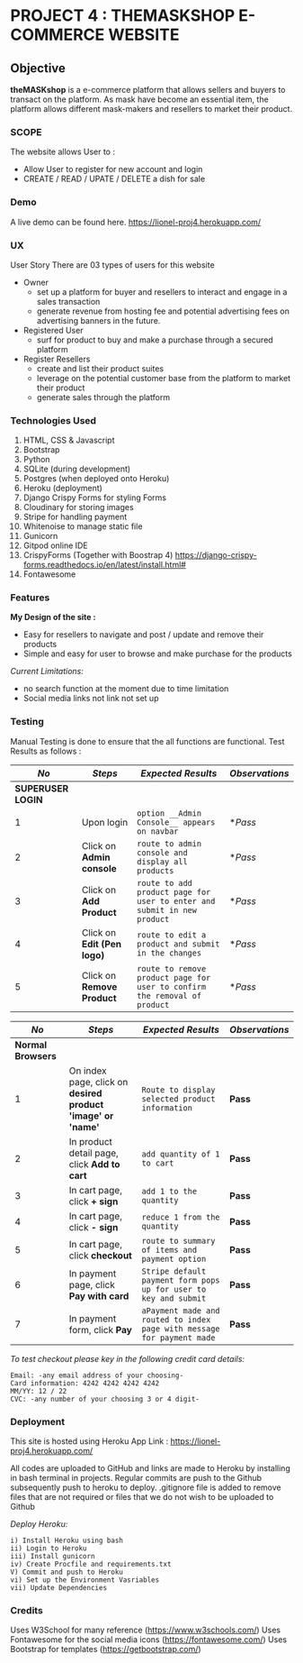 # **PROJECT 4 : THEMASKSHOP E-COMMERCE WEBSITE**

## Objective    
**theMASKshop** is a e-commerce platform that allows sellers and buyers to transact on the platform. As mask have become an essential item, the platform allows different mask-makers and resellers to market their product. 
    
### SCOPE
The website allows User to :
* Allow User to register for new account and login 
* CREATE / READ / UPATE / DELETE a dish for sale
    
### Demo
A live demo can be found here. https://lionel-proj4.herokuapp.com/

### UX
User Story
There are 03 types of users for this website 
* Owner
    - set  up a platform for buyer and resellers to interact and engage in a sales transaction
    - generate revenue from hosting fee and potential advertising fees on advertising banners in the future.
* Registered User
    - surf for product to buy and make a purchase through a secured platform
* Register Resellers
    - create and list their product suites
    - leverage on the potential customer base from the platform to market their product
    - generate sales through the platform 

### Technologies Used
1. HTML, CSS & Javascript 
2. Bootstrap 
3. Python 
4. SQLite (during development)
5. Postgres (when deployed onto Heroku)
6. Heroku (deployment)
8. Django Crispy Forms for styling Forms
9. Cloudinary for storing images 
10. Stripe for handling payment 
11. Whitenoise to manage static file 
12. Gunicorn 
13. Gitpod online IDE
14. CrispyForms (Together with Boostrap 4) https://django-crispy-forms.readthedocs.io/en/latest/install.html#
16. Fontawesome


### Features
				
**My Design of the site :**

* Easy for resellers to navigate and post / update and remove their products
* Simple and easy for user to browse and make purchase for the products
    
_Current Limitations:_
* no search function at the moment due to time limitation
* Social media links not link not set up

### Testing
Manual Testing is done to ensure that the all functions are functional.
Test Results as follows :

*No* | *Steps* | *Expected Results* | *Observations*
--- | --- | --- | ---
**SUPERUSER LOGIN**|
1  | Upon login | `option __Admin Console__ appears on navbar` | **Pass*
2  | Click on **Admin console** | `route to admin console and display all products` | **Pass*
3  | Click on **Add Product** | `route to add product page for user to enter and submit in new product` | **Pass*
4  | Click on **Edit (Pen logo)** | `route to edit a product and submit in the changes` | **Pass*
5  | Click on **Remove Product** | `route to remove product page for user to confirm the removal of product` | **Pass*


*No* | *Steps* | *Expected Results* | *Observations*
--- | --- | --- | ---
**Normal Browsers**|
1 | On index page, click on **desired product 'image' or 'name'** | `Route to display selected product information`| **Pass** 
2 | In product detail page, click **Add to cart** |`add quantity of 1 to cart`|**Pass**
3 | In cart page, click **+ sign** |`add 1 to the quantity`|**Pass**
4 | In cart page, click **- sign** |`reduce 1 from the quantity`|**Pass**
5 | In cart page, click **checkout** |`route to summary of items and payment option`|**Pass**
6 | In payment page, click **Pay with card** |`Stripe default payment form pops up for user to key and submit`|**Pass**
7 | In payment form, click **Pay** |`aPayment made and routed to index page with message for payment made`|**Pass**

_To test checkout please key in the following credit card details:_

    Email: -any email address of your choosing-
    Card information: 4242 4242 4242 4242
    MM/YY: 12 / 22
    CVC: -any number of your choosing 3 or 4 digit-




### Deployment
This site is hosted using Heroku App Link : 
https://lionel-proj4.herokuapp.com/

All codes are uploaded to GitHub and links are made to Heroku by installing in bash terminal in projects.
Regular commits are push to the Github subsequently push to heroku to deploy.
.gitignore file is added to remove files that are not required or files that we do not wish to be uploaded to Github

_Deploy Heroku:_

    i) Install Heroku using bash
    ii) Login to Heroku
    iii) Install gunicorn
    iv) Create Procfile and requirements.txt
    V) Commit and push to Heroku 
    vi) Set up the Environment Vasriables
    vii) Update Dependencies


### Credits
Uses W3School for many reference (https://www.w3schools.com/)
Uses Fontawesome for the social media icons (https://fontawesome.com/)
Uses Bootstrap for templates (https://getbootstrap.com/)

 